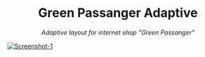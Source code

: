  <h1 align="center">Green Passanger Adaptive</h1>
<p align="center"><i>Adaptive layout for internet shop "Green Passanger"</i></p>
<p>
<a href="https://ibb.co/Btx9vRh">
  <img src="https://i.ibb.co/9NL7Bjx/Screenshot-1.jpg" alt="Screenshot-1" border="0" align="center">
</a>  
</p>
